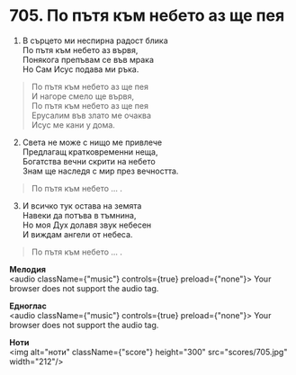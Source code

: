 # 705. По пътя към небето аз ще пея  

1. В сърцето ми неспирна радост блика  
По пътя към небето аз вървя,  
Понякога препъвам се във мрака  
Но Сам Исус подава ми ръка.  

> По пътя към небето аз ще пея  
> И нагоре смело ще вървя,  
> По пътя към небето аз ще пея  
> Ерусалим във злато ме очаква  
> Исус ме кани у дома.  

2. Света не може с нищо ме привлече  
Предлагащ кратковременни неща,  
Богатства вечни скрити на небето  
Знам ще наследя с мир през вечността.  

> По пътя към небето ... .  

3. И всичко тук остава на земята  
Навеки да потъва в тъмнина,  
Но моя Дух долавя звук небесен  
И виждам ангели от небеса.  

> По пътя към небето ... .  

__Мелодия__  
<audio className={"music"} controls={true} preload={"none"}><source src="mp3/705.mp3" type="audio/mpeg"/>
Your browser does not support the audio tag.
</audio>  

__Едноглас__  
<audio className={"music"} controls={true} preload={"none"}><source src="transp/705.mp3" type="audio/mpeg"/>
Your browser does not support the audio tag.
</audio>  

__Ноти__  
<img alt="ноти" className={"score"} height="300" src="scores/705.jpg" width="212"/>
